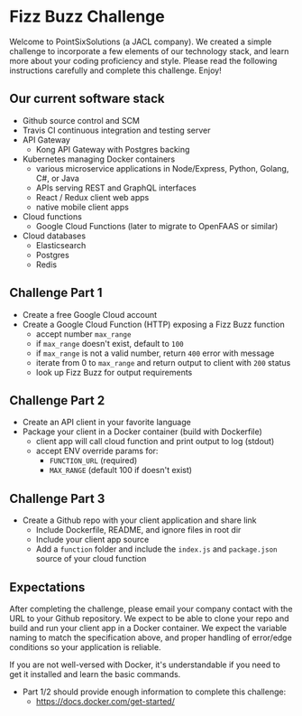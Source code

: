# Fizz Buzz Challenge
Welcome to PointSixSolutions (a JACL company). We created a simple challenge to incorporate a few elements of our technology stack, and learn more about your coding proficiency and style. Please read the following instructions carefully and complete this challenge. Enjoy!

## Our current software stack
 * Github source control and SCM
 * Travis CI continuous integration and testing server
 * API Gateway
   * Kong API Gateway with Postgres backing
 * Kubernetes managing Docker containers
   * various microservice applications in Node/Express, Python, Golang, C#, or Java
   * APIs serving REST and GraphQL interfaces
   * React / Redux client web apps
   * native mobile client apps
 * Cloud functions
   * Google Cloud Functions (later to migrate to OpenFAAS or similar)
 * Cloud databases
   * Elasticsearch
   * Postgres
   * Redis

## Challenge Part 1
 * Create a free Google Cloud account
 * Create a Google Cloud Function (HTTP) exposing a Fizz Buzz function
   * accept number `max_range`
   * if `max_range` doesn't exist, default to `100`
   * if `max_range` is not a valid number, return `400` error with message
   * iterate from 0 to `max_range` and return output to client with `200` status
   * look up Fizz Buzz for output requirements

## Challenge Part 2
 * Create an API client in your favorite language
 * Package your client in a Docker container (build with Dockerfile)
   * client app will call cloud function and print output to log (stdout)
   * accept ENV override params for:
     * `FUNCTION_URL` (required)
     * `MAX_RANGE` (default 100 if doesn't exist)

## Challenge Part 3
 * Create a Github repo with your client application and share link
   * Include Dockerfile, README, and ignore files in root dir
   * Include your client app source
   * Add a `function` folder and include the `index.js` and `package.json` source of your cloud function

## Expectations
After completing the challenge, please email your company contact with the URL to your Github repository. We expect to be able to clone your repo and build and run your client app in a Docker container. We expect the variable naming to match the specification above, and proper handling of error/edge conditions so your application is reliable.

If you are not well-versed with Docker, it's understandable if you need to get it installed and learn the basic commands. 
 * Part 1/2 should provide enough information to complete this challenge:
   * https://docs.docker.com/get-started/
